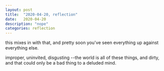 ```yaml
---
layout: post
title:  "2020-04-20, reflection"
date:   2020-04-20
description: "nope"
categories: reflection
---
```

this mixes in with that, and pretty soon you've seen everything up against everything else.

improper, uninvited, disgusting --the world is all of these things, and dirty, and that could only be a bad thing to a deluded mind.

